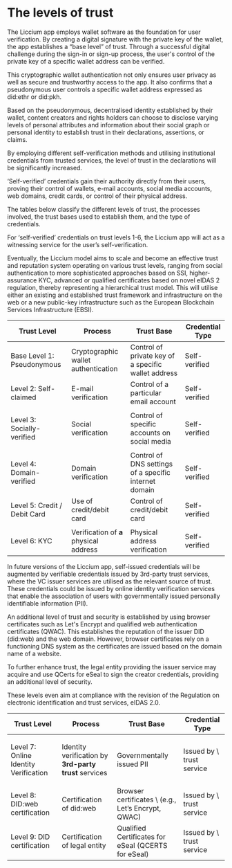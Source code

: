 # The levels of trust

The Liccium app employs wallet software as the foundation for user verification. By creating a digital signature with the private key of the wallet, the app establishes a “base level” of trust. Through a successful digital challenge during the sign-in or sign-up process, the user's control of the private key of a specific wallet address can be verified.

This cryptographic wallet authentication not only ensures user privacy as well as secure and trustworthy access to the app. It also confirms that a pseudonymous user controls a specific wallet address expressed as did:ethr or did:pkh.

Based on the pseudonymous, decentralised identity established by their wallet, content creators and rights holders can choose to disclose varying levels of personal attributes and information about their social graph or personal identity to establish trust in their declarations, assertions, or claims.

By employing different self-verification methods and utilising institutional credentials from trusted services, the level of trust in the declarations will be significantly increased.

‘Self-verified’ credentials gain their authority directly from their users, proving their control of wallets, e-mail accounts, social media accounts, web domains, credit cards, or control of their physical address.

The tables below classify the different levels of trust, the processes involved, the trust bases used to establish them, and the type of credentials.

For ‘self-verified’ credentials on trust levels 1-6, the Liccium app will act as a witnessing service for the user’s self-verification.

Eventually, the Liccium model aims to scale and become an effective trust and reputation system operating on various trust levels, ranging from social authentication to more sophisticated approaches based on SSI, higher-assurance KYC, advanced or qualified certificates based on novel eIDAS 2 regulation, thereby representing a hierarchical trust model. This will utilise either an existing and established trust framework and infrastructure on the web or a new public-key infrastructure such as the European Blockchain Services Infrastructure (EBSI).

| **Trust Level**                          | **Process**                            | **Trust Base**                                        | **Credential Type** |
| ---------------------------------------- | -------------------------------------- | ----------------------------------------------------- | ------------------- |
| Base Level 1: Pseudonymous               | Cryptographic wallet authentication    | Control of private key of a specific wallet address   | Self-verified       |
| Level 2: Self-claimed                    | E-mail verification                    | Control of a particular email account                 | Self-verified       |
| <p></p><p>Level 3: Socially-verified</p> | Social verification                    | Control of specific accounts on social media          | Self-verified       |
| Level 4: Domain-verified                 | Domain verification                    | Control of DNS settings of a specific internet domain | Self-verified       |
| Level 5: Credit / Debit Card             | Use of credit/debit card               | Control of credit/debit card                          | Self-verified       |
|                                          |                                        |                                                       |                     |
| Level 6: KYC                             | Verification of **a** physical address | Physical address verification                         | Self-verified       |



In future versions of the Liccium app, self-issued credentials will be augmented by verifiable credentials issued by 3rd-party trust services, where the VC issuer services are utilised as the relevant source of trust. These credentials could be issued by online identity verification services that enable the association of users with governmentally issued personally identifiable information (PII).

An additional level of trust and security is established by using browser certificates such as Let's Encrypt and qualified web authentication certificates (QWAC). This establishes the reputation of the issuer DID (did:web) and the web domain. However, browser certificates rely on a functioning DNS system as the certificates are issued based on the domain name of a website.

To further enhance trust, the legal entity providing the issuer service may acquire and use QCerts for eSeal to sign the creator credentials, providing an additional level of security.

These levels even aim at compliance with the revision of the Regulation on electronic identification and trust services, eIDAS 2.0.

| **Trust Level**                                     | **Process**                                           | **Trust Base**                                      | **Credential Type**       |
| --------------------------------------------------- | ----------------------------------------------------- | --------------------------------------------------- | ------------------------- |
| <p></p><p>Level 7: Online Identity Verification</p> | Identity verification by **3rd-party trust** services | Governmentally issued PII                           | Issued by \ trust service |
| Level 8: DID:web certification                      | Certification of did:web                              | Browser certificates \ (e.g., Let’s Encrypt, QWAC)  | Issued by \ trust service |
| Level 9: DID certification                          | Certification of legal entity                         | Qualified Certificates for eSeal (QCERTS for eSeal) | Issued by \ trust service |
